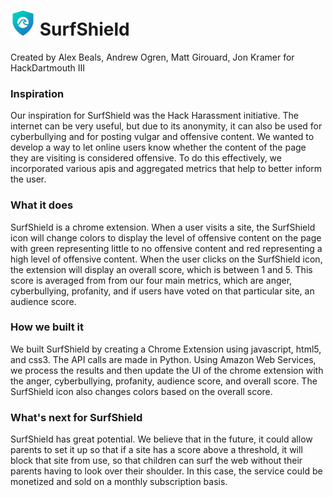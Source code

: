 # <img src="/icons/Main.png?raw=true" height="40" alt="Icon"/> SurfShield
Created by Alex Beals, Andrew Ogren, Matt Girouard, Jon Kramer for HackDartmouth III

### Inspiration
Our inspiration for SurfShield was the Hack Harassment initiative. The internet can be very useful, but due to its anonymity, it can also be used for cyberbullying and for posting vulgar and offensive content. We wanted to develop a way to let online users know whether the content of the page they are visiting is considered offensive. To do this effectively, we incorporated various apis and aggregated metrics that help to better inform the user.

### What it does
SurfShield is a chrome extension. When a user visits a site, the SurfShield icon will change colors to display the level of offensive content on the page with green representing little to no offensive content and red representing a high level of offensive content. When the user clicks on the SurfShield icon, the extension will display an overall score, which is between 1 and 5. This score is averaged from from our four main metrics, which are anger, cyberbullying, profanity, and if users have voted on that particular site, an audience score.

### How we built it
We built SurfShield by creating a Chrome Extension using javascript, html5, and css3. The API calls are made in Python. Using Amazon Web Services, we process the results and then update the UI of the chrome extension with the anger, cyberbullying, profanity, audience score, and overall score. The SurfShield icon also changes colors based on the overall score.

### What's next for SurfShield
SurfShield has great potential. We believe that in the future, it could allow parents to set it up so that if a site has a score above a threshold, it will block that site from use, so that children can surf the web without their parents having to look over their shoulder. In this case, the service could be monetized and sold on a monthly subscription basis.

